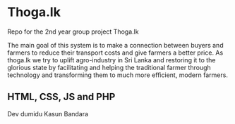 # Thoga.lk

Repo for the 2nd year group project Thoga.lk  

The main goal of this system is to make a connection between buyers and farmers to reduce their
transport costs and give farmers a better price.
As thoga.lk we try to uplift agro-industry in Sri Lanka and restoring it to the glorious state by
facilitating and helping the traditional farmer through technology and transforming them to much
more efficient, modern farmers. 


## HTML, CSS, JS  and PHP

Dev dumidu Kasun Bandara


